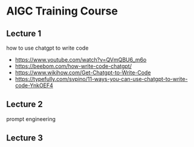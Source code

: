 # AIGC Training Course

## Lecture 1

how to use chatgpt to write code

* https://www.youtube.com/watch?v=QVmQBU6_m6o
* https://beebom.com/how-write-code-chatgpt/
* https://www.wikihow.com/Get-Chatgpt-to-Write-Code
* https://typefully.com/svpino/11-ways-you-can-use-chatgpt-to-write-code-YnkOEF4



## Lecture 2

prompt engineering



## Lecture 3

